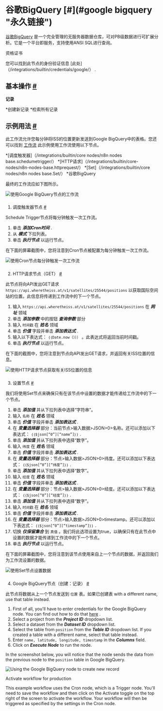 


 谷歌BigQuery
 [#](#google bigquery "永久链接")
=========================================================



[谷歌BigQuery](https://cloud.google.com/bigquery/) 
 是一个完全管理的无服务器数据仓库，可对PB级数据进行可扩展分析。它是一个平台即服务，支持使用ANSI SQL进行查询。
 




 资格证书
 



 您可以找到此节点的身份验证信息
 [此处]（/integrations/builtin/credentials/google/）
 .
 




 基本操作
 [#](#基本操作 "永久链接")
-----------------------------------------------------------



**记录**



*创建新记录
*检索所有记录



 示例用法
 [#](#示例用法 "永久链接")
-----------------------------------------------------



 此工作流允许您每分钟将ISS的位置更新发送到Google BigQuery中的表格。您还可以找到
 [工作流](https://n8n.io/workflows/1049) 
 此示例使用工作流使用以下节点。
 


*[调度触发器]（/integrations/builtin/core nodes/n8n nodes base.schedumetrigger/）
*[HTTP请求]（/integrations/builtin/core-nodes/n8n-nodes-base.httprequest/）
*[Set]（/integrations/builtin/core nodes/n8n nodes base.Set/）
*谷歌BigQuery



 最终的工作流应如下图所示。
 



![使用Google BigQuery节点的工作流](https://d33wubrfki0l68.cloudfront.net/cdd788b250a8c728919330fc80f8f5d714f108ed/34550/_images/integrations/builtin/app-nodes/googlebigquery/workflow.png)



### 
 1. 调度触发器节点
 [#](#1-调度触发器-代码 "永久链接")



 Schedule Trigger节点将每分钟触发一次工作流。
 


1. 单击
 ***添加Cron时间***
 .
2. 从
 ***模式***
 下拉列表。
3. 单击
 ***执行节点***
 以运行节点。



 在下面的屏幕截图中，您将注意到Cron节点被配置为每分钟触发一次工作流。
 



![使用Cron节点每分钟触发一次工作流](https://d33wubrfki0l68.cloudfront.net/e3e650e5ff60d19d34db403c2b6034e007743385/a9c2c/_images/integrations/builtin/app-nodes/googlebigquery/cron_node.png)



### 
 2. HTTP请求节点（GET）
 [#](#2-http-request-node-get "永久链接")



 此节点将向API发出GET请求
 `https://api.wheretheiss.at/v1/satellites/25544/positions` 
 以获取国际空间站的位置。此信息将传递到工作流中的下一个节点。
 


1. 输入
 `https://api.wheretheiss.at/v1/satellites/25544/positions` 
 在
 ***网址***
 领域
2. 单击
 ***添加参数***
 中的按钮
 ***查询参数***
 部分
3. 输入
 `时间戳`
 在
 ***姓名***
 领域
4. 单击
 ***价值***
 字段并单击
 ***添加表达式***
 .
5. 输入以下表达式：
 `｛｛Date.now（）｝｝`
 。此表达式将返回当前时间戳。
6. 单击
 ***执行节点***
 以运行节点。



 在下面的截图中，您将注意到节点向API发出GET请求，并返回有关ISS位置的信息。
 



![使用HTTP请求节点获取有关ISS位置的信息](https://d33wubrfki0l68.cloudfront.net/2b0f6f91b6fccc08516bd90ca25463193787afb6/fdba3/_images/integrations/builtin/app-nodes/googlebigquery/httprequest_node.png)



### 
 3. 设置节点
 [#](#3-集-节点 "永久链接")



 我们将使用Set节点来确保只有在该节点中设置的数据才能传递给工作流中的下一个节点。
 


1. 单击
 ***添加值***
 并从下拉列表中选择“字符串”。
2. 输入
 `名称`
 在
 ***姓名***
 领域
3. 单击
 ***价值***
 字段并单击
 ***添加表达式***
 .
4. 在
 ***变量选择器***
 部分：当前节点>输入数据>JSON>0>名称。还可以添加以下表达式：
 `｛｛$json[“0”][“name”]｝｝`
 .
5. 单击
 ***添加值***
 并从下拉列表中选择“数字”。
6. 输入
 `纬度`
 在
 ***姓名***
 领域
7. 单击
 ***价值***
 字段并单击
 ***添加表达式***
 .
8. 在
 ***变量选择器***
 部分：节点>输入数据>JSON>0>纬度。还可以添加以下表达式：
 `｛｛$json[“0”][“纬度”]｝｝`
 .
9. 单击
 ***添加值***
 并从下拉列表中选择“数字”。
10. 输入
 `经度`
 在
 ***姓名***
 领域
11. 单击
 ***价值***
 字段并单击
 ***添加表达式***
 .
12. 在
 ***变量选择器***
 部分：节点>输入数据>JSON>0>经度。还可以添加以下表达式：
 `｛｛$json[“0”][“经度”]｝｝`
 .
13. 单击
 ***添加值***
 并从下拉列表中选择“数字”。
14. 输入
 `时间戳`
 在
 ***姓名***
 领域
15. 单击
 ***价值***
 字段并单击
 ***添加表达式***
 .
16. 在
 ***变量选择器***
 部分：节点>输入数据>JSON>0>timestamp。还可以添加以下表达式：
 `｛｛$json[“0”][“timestamp”]｝｝`
 .
17. 切换
 ***仅保留集合***
 到
 `真值`
 。我们将此选项设置为true，以确保只有在此节点中设置的数据才能传递到工作流中的下一个节点。
18. 单击
 ***执行节点***
 以运行节点。



 在下面的屏幕截图中，您将注意到该节点使用来自上一个节点的数据，并返回我们为工作流设置的数据。
 



![使用Set节点设置数据](https://d33wubrfki0l68.cloudfront.net/9023e127b399ccbd2d826b9324ae7eb5868d2f1e/1b12b/_images/integrations/builtin/app-nodes/googlebigquery/set_node.png)



### 
 4. Google BigQuery节点（创建：记录）
 [#](#4-google-bigquery-node-create-record "永久链接")



 此节点将数据从上一个节点发送到
 `位置`
 表。如果已创建表 with a different name, use that table instead.
 


1. First of all, you'll have to enter credentials for the Google BigQuery node. You can find out how to do that
 [here](/integrations/builtin/credentials/google/) 
 .
2. Select a project from the
 ***Project ID***
 dropdown list.
3. Select a dataset from the
 ***Dataset ID***
 dropdown list.
4. Select the table from
 `position` 
 from the
 ***Table ID***
 dropdown list. If you created a table with a different name, select that table instead.
5. Enter
 `name, latitude, longitude, timestamp` 
 in the
 ***Columns***
 field.
6. Click on
 ***Execute Node***
 to run the node.



 In the screenshot below, you will notice that the node sends the data from the previous node to the
 `position` 
 table in Google BigQuery.
 



![Using the Google BigQuery node to create new record](https://d33wubrfki0l68.cloudfront.net/0691bb4db2c503178df87c2082bfe597a1b517e2/f80f5/_images/integrations/builtin/app-nodes/googlebigquery/googlebigquery_node.png)





 Activate workflow for production
 



 This example workflow uses the Cron node, which is a Trigger node. You'll need to save the workflow and then click on the Activate toggle on the top right of the screen to activate the workflow. Your workflow will then be triggered as specified by the settings in the Cron node.
 





